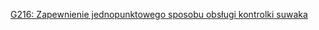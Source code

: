 [G216: Zapewnienie jednopunktowego sposobu obsługi kontrolki suwaka](https://www.w3.org/WAI/WCAG22/Techniques/general/G216)